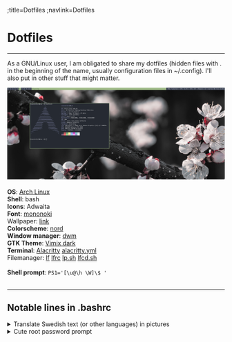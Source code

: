 ;title=Dotfiles
;navlink=Dotfiles

# Dotfiles
---
As a GNU/Linux user, I am obligated to share my dotfiles (hidden files with . in the beginning of the name, usually configuration files in ~/.config). I'll also put in other stuff that might matter.
<break>

![Desktop](./pics/desktop.png)
<br><br>
**OS**: [Arch Linux](https://archlinux.org/)\
**Shell**: bash\
**Icons**: Adwaita\
**Font**: [mononoki](https://madmalik.github.io/mononoki/)\
Wallpaper: [link](./pics/wallpaper.jpg)\
**Colorscheme**: [nord](https://www.nordtheme.com/)\
**Window manager**: [dwm](https://github.com/Toasterbirb/dde/tree/dev)\
**GTK Theme**: [Vimix dark](https://www.opendesktop.org/s/Gnome/p/1013698/)\
**Terminal**: [Alacritty](https://github.com/alacritty/alacritty) [alacritty.yml](./dotfiles/alacritty.yml)\
Filemanager: [lf](https://github.com/gokcehan/lf) [lfrc](./dotfiles/lfrc) [lp.sh](./dotfiles/lp.sh) [lfcd.sh](./dotfiles/lfcd.sh)\
<br>
**Shell prompt**: `PS1='[\u@\h \W]\$ '`\
<br>

---

## Notable lines in .bashrc
<details>
	<summary>Translate Swedish text (or other languages) in pictures</summary>
	
#### Dependencies
- tesseract
- scrot
- [translate-shell](https://www.soimort.org/translate-shell/)

#### Code
```block
alias swe='scrot -s /tmp/translate.png && \
trans -b swe:fi "$(tesseract -l swe /tmp/translate.png stdout 2>/dev/null)" && \
	rm /tmp/translate.png'
```

#### Usage
Run the `swe` alias (or make this a script that is in PATH), select the area you want to translate and the translation should show up in the terminal. If you are going to make this into a script, you will need another way to show the translation (dunst etc.)
<break>
</details>

<details>
	<summary>Cute root password prompt</summary>

#### Dependencies
- sudo (there might be some similar variable for doas)

#### Code
```block
export SUDO_PROMPT="(* ^ ω ^) Mayw I hav ur passwrd sir: "
```

#### Preview
![Password prompt preview](./pics/password_prompt.png)
</details>
